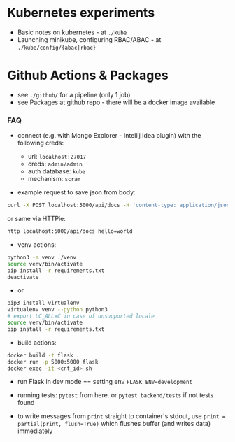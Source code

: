 # Kubernetes experiments

- Basic notes on kubernetes - at `./kube`
- Launching minikube, configuring RBAC/ABAC - at `./kube/config/{abac|rbac}`

# Github Actions & Packages

- see `./github/` for a pipeline (only 1 job)
- see Packages at github repo - there will be a docker image available

### FAQ

- connect (e.g. with Mongo Explorer - Intellij Idea plugin) with the following creds:
  - uri: `localhost:27017`
  - creds: `admin/admin`
  - auth database: `kube`
  - mechanism: `scram`

- example request to save json from body:
```bash
curl -X POST localhost:5000/api/docs -H 'content-type: application/json' -d '{"hello": "world"}'
```

or same via HTTPie:
```bash
http localhost:5000/api/docs hello=world
```

- venv actions:
```bash
python3 -m venv ./venv
source venv/bin/activate
pip install -r requirements.txt 
deactivate
```

- or 
```bash
pip3 install virtualenv
virtualenv venv --python python3
# export LC_ALL=C in case of unsupported locale
source venv/bin/activate
pip install -r requirements.txt 
```

- build actions:
```bash
docker build -t flask .
docker run -p 5000:5000 flask
docker exec -it <cnt_id> sh
```

- run Flask in dev mode == setting env `FLASK_ENV=development`

- running tests: `pytest` from here. or `pytest backend/tests` if not tests found

- to write messages from `print` straight to container's stdout, use `print = partial(print, flush=True)` which
flushes buffer (and writes data) immediately
